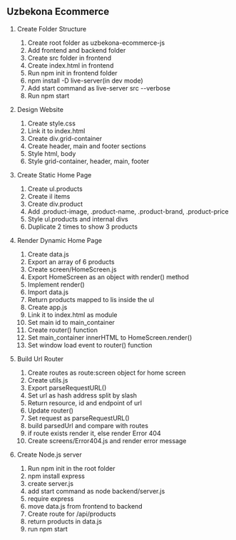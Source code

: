 ## Uzbekona Ecommerce

1. Create Folder Structure

   1. Create root folder as uzbekona-ecommerce-js
   2. Add frontend and backend folder
   3. Create src folder in frontend
   4. Create index.html in frontend
   5. Run npm init in frontend folder
   6. npm install -D live-server(in dev mode)
   7. Add start command as live-server src --verbose
   8. Run npm start

2. Design Website

   1. Create style.css
   2. Link it to index.html
   3. Create div.grid-container
   4. Create header, main and footer sections
   5. Style html, body
   6. Style grid-container, header, main, footer

3. Create Static Home Page

   1. Create ul.products
   2. Create il items
   3. Create div.product
   4. Add .product-image, .product-name, .product-brand, .product-price
   5. Style ul.products and internal divs
   6. Duplicate 2 times to show 3 products

4. Render Dynamic Home Page

   1. Create data.js
   2. Export an array of 6 products
   3. Create screen/HomeScreen.js
   4. Export HomeScreen as an object with render() method
   5. Implement render()
   6. Import data.js
   7. Return products mapped to lis inside the ul
   8. Create app.js
   9. Link it to index.html as module
   10. Set main id to main_container
   11. Create router() function
   12. Set main_container innerHTML to HomeScreen.render()
   13. Set window load event to router() function

5. Build Url Router

   1. Create routes as route:screen object for home screen
   2. Create utils.js
   3. Export parseRequestURL()
   4. Set url as hash address split by slash
   5. Return resource, id and endpoint of url
   6. Update router()
   7. Set request as parseRequestURL()
   8. build parsedUrl and compare with routes
   9. if route exists render it, else render Error 404
   10. Create screens/Error404.js and render error message

6. Create Node.js server

   1. Run npm init in the root folder
   2. npm install express
   3. create server.js
   4. add start command as node backend/server.js
   5. require express
   6. move data.js from frontend to backend
   7. Create route for /api/products
   8. return products in data.js
   9. run npm start
